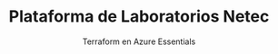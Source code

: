 ---
layout: course
title: "Plataforma de Laboratorios Netec"
subtitle: "Terraform en Azure Essentials"
emoji: "✨"
intro: |
  Bienvenido a la **Plataforma de Laboratorios** del curso **Terraform en Azure Essentials**. Aquí podrás explorar diferentes configuraciones a través de prácticas guiadas. ¡Desarrolla tus habilidades y lleva tus conocimientos al siguiente nivel!
course_id: azure_essentials
permalink: /
thanks_note: "**¡Gracias por visitar nuestra plataforma!** No olvides revisar todos los laboratorios y comenzar tu viaje de aprendizaje hoy mismo."
footer_title: "¡Gracias por visitar nuestra plataforma!"
footer_note: >  
  No olvides revisar todos los laboratorios y comenzar tu viaje de aprendizaje hoy mismo.
contact_title: "Contacto y Más Información"
contact_note: >
  Si tienes alguna pregunta o necesitas más detalles, no dudes en [contactarnos](mailto:soporte@netec.com). También puedes encontrar más recursos en nuestra página de [Netec](https://netec.com).
---